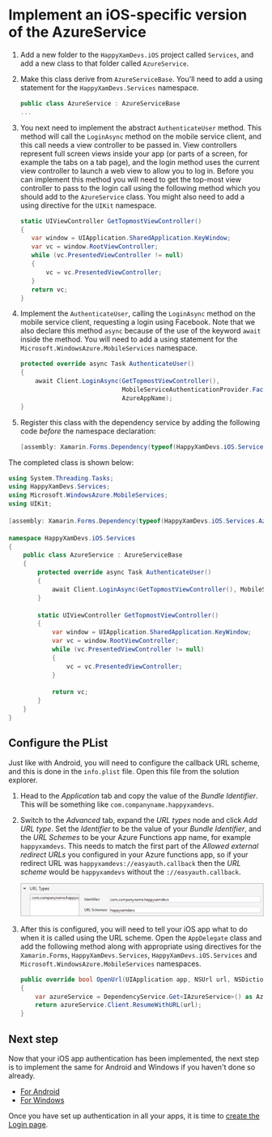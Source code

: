 # Implement an iOS-specific version of the AzureService

1. Add a new folder to the `HappyXamDevs.iOS` project called `Services`, and add a new class to that folder called `AzureService`.
2. Make this class derive from `AzureServiceBase`. You'll need to add a using statement for the `HappyXamDevs.Services` namespace.

    ```cs
    public class AzureService : AzureServiceBase
    ...
    ```

3. You next need to implement the abstract `AuthenticateUser` method. This method will call the `LoginAsync` method on the mobile service client, and this call needs a view controller to be passed in. View controllers represent full screen views inside your app (or parts of a screen, for example the tabs on a tab page), and the login method uses the current view controller to launch a web view to allow you to log in. Before you can implement this method you will need to get the top-most view controller to pass to the login call using the following method which you should add to the `AzureService` class. You might also need to add a using directive for the `UIKit` namespace.

     ```cs
    static UIViewController GetTopmostViewController()
    {
        var window = UIApplication.SharedApplication.KeyWindow;
        var vc = window.RootViewController;
        while (vc.PresentedViewController != null)
        {
            vc = vc.PresentedViewController;
        }
        return vc;
    }
    ```

4. Implement the `AuthenticateUser`, calling the `LoginAsync` method on the mobile service client, requesting a login using Facebook. Note that we also declare this method `async` because of the use of the keyword `await` inside the method. You will need to add a using statement for the `Microsoft.WindowsAzure.MobileServices` namespace.

    ```cs
    protected override async Task AuthenticateUser()
    {
        await Client.LoginAsync(GetTopmostViewController(),
                                MobileServiceAuthenticationProvider.Facebook,
                                AzureAppName);
    }
    ```

5. Register this class with the dependency service by adding the following code *before* the namespace declaration:

    ```cs
    [assembly: Xamarin.Forms.Dependency(typeof(HappyXamDevs.iOS.Services.AzureService))]
    ```

The completed class is shown below:

```cs
using System.Threading.Tasks;
using HappyXamDevs.Services;
using Microsoft.WindowsAzure.MobileServices;
using UIKit;

[assembly: Xamarin.Forms.Dependency(typeof(HappyXamDevs.iOS.Services.AzureService))]

namespace HappyXamDevs.iOS.Services
{
    public class AzureService : AzureServiceBase
    {
        protected override async Task AuthenticateUser()
        {
            await Client.LoginAsync(GetTopmostViewController(), MobileServiceAuthenticationProvider.Facebook, AzureAppName);
        }

        static UIViewController GetTopmostViewController()
        {
            var window = UIApplication.SharedApplication.KeyWindow;
            var vc = window.RootViewController;
            while (vc.PresentedViewController != null)
            {
                vc = vc.PresentedViewController;
            }

            return vc;
        }
    }
}
```

## Configure the PList

Just like with Android, you will need to configure the callback URL scheme, and this is done in the `info.plist` file. Open this file from the solution explorer.

1. Head to the _Application_ tab and copy the value of the _Bundle Identifier_. This will be something like `com.companyname.happyxamdevs`.

2. Switch to the _Advanced_ tab, expand the _URL types_ node and click _Add URL type_. Set the _Identifier_ to be the value of your _Bundle Identifier_, and the _URL Schemes_ to be your Azure Functions app name, for example `happyxamdevs`. This needs to match the first part of the _Allowed external redirect URLs_ you configured in your Azure functions app, so if your redirect URL was `happyxamdevs://easyauth.callback` then the _URL scheme_ would be `happyxamdevs` without the `://easyauth.callback`.

   ![Setting the URL scheme](../Images/VS2017AddUriScheme.png)

3. After this is configured, you will need to tell your iOS app what to do when it is called using the URL scheme. Open the `AppDelegate` class and add the following method along with appropriate using directives for the `Xamarin.Forms`, `HappyXamDevs.Services`, `HappyXamDevs.iOS.Services` and `Microsoft.WindowsAzure.MobileServices` namespaces.

    ```cs
    public override bool OpenUrl(UIApplication app, NSUrl url, NSDictionary options)
    {
        var azureService = DependencyService.Get<IAzureService>() as AzureService;
        return azureService.Client.ResumeWithURL(url);
    }
    ```

## Next step

Now that your iOS app authentication has been implemented, the next step is to implement the same for Android and Windows if you haven't done so already.

* [For Android](./3_1-CreateAnAzureServiceInTheMobileAppDroid.md)
* [For Windows](./3_3-CreateAnAzureServiceInTheMobileAppWin.md)

Once you have set up authentication in all your apps, it is time to [create the Login page](./4-CreateLoginPage.md).
